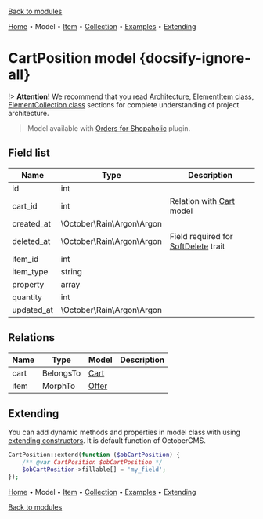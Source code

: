[Back to modules](modules/home.md)

[Home](modules/cart-position/home.md)
• Model
• [Item](modules/cart-position/item/item.md)
• [Collection](modules/cart-position/collection/collection.md)
• [Examples](modules/cart-position/examples/examples.md)
• [Extending](modules/cart-position/extending/extending.md)

# CartPosition model {docsify-ignore-all}

!> **Attention!**  We recommend that you read [Architecture](home.md#architecture), [ElementItem class](item-class/item-class.md),
[ElementCollection class](collection-class/collection-class.md) sections for complete understanding of  project architecture.

> Model available with [Orders for Shopaholic](plugins/home#orders-for-shopaholic) plugin.

## Field list

|  Name | Type | Description |
|-------|------|--------|
|id|int|
|cart_id|int|Relation with [Cart](modules/cart/model/model.md) model|
|created_at|\October\Rain\Argon\Argon|
|deleted_at|\October\Rain\Argon\Argon|Field required for [SoftDelete](https://octobercms.com/docs/database/traits#soft-deleting) trait|
|item_id|int|
|item_type|string|
|property|array|
|quantity|int|
|updated_at|\October\Rain\Argon\Argon|

## Relations

|Name|Type|Model|Description|
|-----|-----|-----|-----|
|cart|BelongsTo|[Cart](modules/cart/model/model.md)|
|item|MorphTo|[Offer](modules/offer/model/model.md)|

## Extending

You can add dynamic methods and properties in model class with using [extending constructors](http://octobercms.com/docs/services/behaviors#constructor-extension).
It is default function of OctoberCMS.

```php
CartPosition::extend(function ($obCartPosition) {
    /** @var CartPosition $obCartPosition */
    $obCartPosition->fillable[] = 'my_field';
});
```

[Home](modules/cart-position/home.md)
• Model
• [Item](modules/cart-position/item/item.md)
• [Collection](modules/cart-position/collection/collection.md)
• [Examples](modules/cart-position/examples/examples.md)
• [Extending](modules/cart-position/extending/extending.md)

[Back to modules](modules/home.md)
